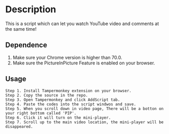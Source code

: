 # Description

This is a script which can let you watch YouTube video and comments at the same time! 


## Dependence

1. Make sure your Chrome version is higher than 70.0. 
2. Make sure the PictureInPicture Feature is enabled on your browser. 


## Usage

```
Step 1. Install Tampermonkey extension on your browser. 
Step 2. Copy the source in the repo. 
Step 3. Open Tampermonkey and click AddScript tab. 
Step 4. Paste the codes into the script windwos and save. 
Step 5. When you scroll down in video page, There will be a botton on your right bottom called 'PIP'. 
Step 6. Click it will turn on the mini-player. 
Step 7. Scroll up to the main video location, the mini-player will be disappeared. 
```